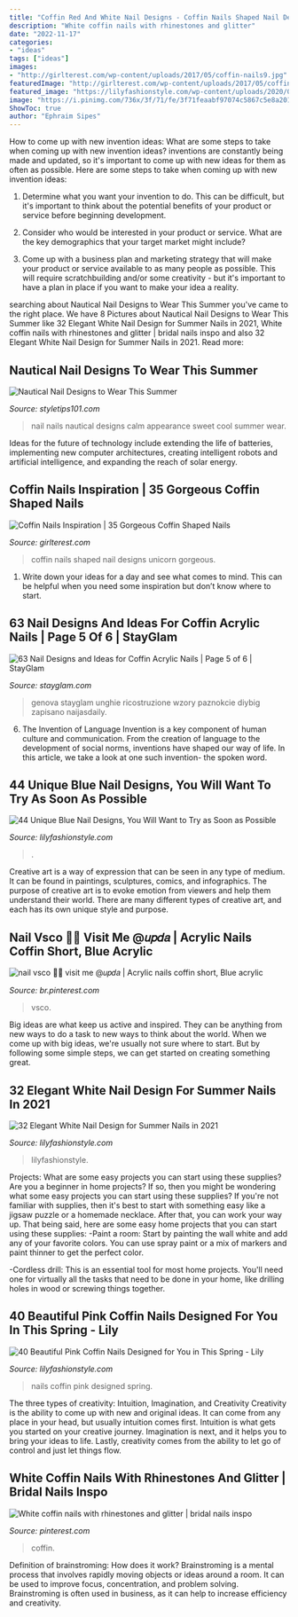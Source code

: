 ```yaml
---
title: "Coffin Red And White Nail Designs - Coffin Nails Shaped Nail Designs Unicorn Gorgeous"
description: "White coffin nails with rhinestones and glitter"
date: "2022-11-17"
categories:
- "ideas"
tags: ["ideas"]
images:
- "http://girlterest.com/wp-content/uploads/2017/05/coffin-nails9.jpg"
featuredImage: "http://girlterest.com/wp-content/uploads/2017/05/coffin-nails9.jpg"
featured_image: "https://lilyfashionstyle.com/wp-content/uploads/2020/02/31-9.jpg"
image: "https://i.pinimg.com/736x/3f/71/fe/3f71feaabf97074c5867c5e8a201008e.jpg"
ShowToc: true
author: "Ephraim Sipes"
---
```



How to come up with new invention ideas: What are some steps to take when coming up with new invention ideas?
inventions are constantly being made and updated, so it's important to come up with new ideas for them as often as possible. Here are some steps to take when coming up with new invention ideas:
1. Determine what you want your invention to do. This can be difficult, but it's important to think about the potential benefits of your product or service before beginning development.

2. Consider who would be interested in your product or service. What are the key demographics that your target market might include?

3. Come up with a business plan and marketing strategy that will make your product or service available to as many people as possible. This will require scratchbuilding and/or some creativity - but it's important to have a plan in place if you want to make your idea a reality.


	

		
searching about Nautical Nail Designs to Wear This Summer you've came to the right place. We have 8 Pictures about Nautical Nail Designs to Wear This Summer like 32 Elegant White Nail Design for Summer Nails in 2021, White coffin nails with rhinestones and glitter | bridal nails inspo and also 32 Elegant White Nail Design for Summer Nails in 2021. Read more:
		
    
## Nautical Nail Designs To Wear This Summer

<img loading=lazy src="https://styletips101.com/wp-content/uploads/2017/06/nautical-nail-design-25.jpg" onerror="this.onerror=null;this.src='https://tse1.mm.bing.net/th?id=OIP.5nK4TprGpN-dXibv3TJomwHaHa&amp;pid=15.1';" alt="Nautical Nail Designs to Wear This Summer">

_Source: styletips101.com_

>nail nails nautical designs calm appearance sweet cool summer wear. 

	

Ideas for the future of technology include extending the life of batteries, implementing new computer architectures, creating intelligent robots and artificial intelligence, and expanding the reach of solar energy.

    
## Coffin Nails Inspiration | 35 Gorgeous Coffin Shaped Nails

<img loading=lazy src="http://girlterest.com/wp-content/uploads/2017/05/coffin-nails9.jpg" onerror="this.onerror=null;this.src='https://tse1.mm.bing.net/th?id=OIP.-MoqHX5ZHQTre3Cfqj4KOgHaNK&amp;pid=15.1';" alt="Coffin Nails Inspiration | 35 Gorgeous Coffin Shaped Nails">

_Source: girlterest.com_

>coffin nails shaped nail designs unicorn gorgeous. 

	

1. Write down your ideas for a day and see what comes to mind. This can be helpful when you need some inspiration but don’t know where to start.

    
## 63 Nail Designs And Ideas For Coffin Acrylic Nails | Page 5 Of 6 | StayGlam

<img loading=lazy src="https://stayglam.com/wp-content/uploads/2020/09/Glam-and-Red-Mani.jpg" onerror="this.onerror=null;this.src='https://tse1.mm.bing.net/th?id=OIP.GSY9PtqnDfGUII8b2YAMqQHaHY&amp;pid=15.1';" alt="63 Nail Designs and Ideas for Coffin Acrylic Nails | Page 5 of 6 | StayGlam">

_Source: stayglam.com_

>genova stayglam unghie ricostruzione wzory paznokcie diybig zapisano naijasdaily. 

	

6. The Invention of Language
Invention is a key component of human culture and communication. From the creation of language to the development of social norms, inventions have shaped our way of life. In this article, we take a look at one such invention- the spoken word.

    
## 44 Unique Blue Nail Designs, You Will Want To Try As Soon As Possible

<img loading=lazy src="https://lilyfashionstyle.com/wp-content/uploads/2020/02/6-20.jpg" onerror="this.onerror=null;this.src='https://tse3.mm.bing.net/th?id=OIP.6XWEIwzvB5SbJDo0wrXKMwHaKm&amp;pid=15.1';" alt="44 Unique Blue Nail Designs, You Will Want to Try as Soon as Possible">

_Source: lilyfashionstyle.com_

>. 

	

Creative art is a way of expression that can be seen in any type of medium. It can be found in paintings, sculptures, comics, and infographics. The purpose of creative art is to evoke emotion from viewers and help them understand their world. There are many different types of creative art, and each has its own unique style and purpose.

    
## Nail Vsco 🌊🐬 Visit Me @𝑢𝑝𝑑𝑎 | Acrylic Nails Coffin Short, Blue Acrylic

<img loading=lazy src="https://i.pinimg.com/736x/dc/ac/1d/dcac1d195cac2008127449ea61860124.jpg" onerror="this.onerror=null;this.src='https://tse4.mm.bing.net/th?id=OIP.OhecscnJMtZTixLvlDCZegHaL_&amp;pid=15.1';" alt="nail vsco 🌊🐬 visit me @𝑢𝑝𝑑𝑎 | Acrylic nails coffin short, Blue acrylic">

_Source: br.pinterest.com_

>vsco. 

	

Big ideas are what keep us active and inspired. They can be anything from new ways to do a task to new ways to think about the world. When we come up with big ideas, we're usually not sure where to start. But by following some simple steps, we can get started on creating something great.

    
## 32 Elegant White Nail Design For Summer Nails In 2021

<img loading=lazy src="https://lilyfashionstyle.com/wp-content/uploads/2021/05/24.jpg" onerror="this.onerror=null;this.src='https://tse4.mm.bing.net/th?id=OIP.Vm5MYud5A0Zo1BhzSnwx2AHaLH&amp;pid=15.1';" alt="32 Elegant White Nail Design for Summer Nails in 2021">

_Source: lilyfashionstyle.com_

>lilyfashionstyle. 

	

Projects: What are some easy projects you can start using these supplies?
Are you a beginner in home projects? If so, then you might be wondering what some easy projects you can start using these supplies? If you're not familiar with supplies, then it's best to start with something easy like a jigsaw puzzle or a homemade necklace. After that, you can work your way up. That being said, here are some easy home projects that you can start using these supplies: 
-Paint a room: Start by painting the wall white and add any of your favorite colors. You can use spray paint or a mix of markers and paint thinner to get the perfect color. 

-Cordless drill: This is an essential tool for most home projects. You'll need one for virtually all the tasks that need to be done in your home, like drilling holes in wood or screwing things together.

    
## 40 Beautiful Pink Coffin Nails Designed For You In This Spring - Lily

<img loading=lazy src="https://lilyfashionstyle.com/wp-content/uploads/2020/02/31-9.jpg" onerror="this.onerror=null;this.src='https://tse1.mm.bing.net/th?id=OIP.e2YGI4g0Cqa7xB8Eb1-PwAHaKs&amp;pid=15.1';" alt="40 Beautiful Pink Coffin Nails Designed for You in This Spring - Lily">

_Source: lilyfashionstyle.com_

>nails coffin pink designed spring. 

	

The three types of creativity: Intuition, Imagination, and Creativity
Creativity is the ability to come up with new and original ideas. It can come from any place in your head, but usually intuition comes first. Intuition is what gets you started on your creative journey. Imagination is next, and it helps you to bring your ideas to life. Lastly, creativity comes from the ability to let go of control and just let things flow.

    
## White Coffin Nails With Rhinestones And Glitter | Bridal Nails Inspo

<img loading=lazy src="https://i.pinimg.com/736x/3f/71/fe/3f71feaabf97074c5867c5e8a201008e.jpg" onerror="this.onerror=null;this.src='https://tse4.mm.bing.net/th?id=OIP._N4cso8xHu5WEjuo6K0WIwHaKF&amp;pid=15.1';" alt="White coffin nails with rhinestones and glitter | bridal nails inspo">

_Source: pinterest.com_

>coffin. 

	

Definition of brainstroming: How does it work?
Brainstroming is a mental process that involves rapidly moving objects or ideas around a room. It can be used to improve focus, concentration, and problem solving. Brainstroming is often used in business, as it can help to increase efficiency and creativity.

